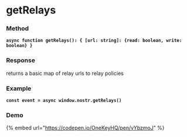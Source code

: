 # getRelays

### Method

<pre><code><strong>async function getRelays(): { [url: string]: {read: boolean, write: boolean} } 
</strong></code></pre>

### Response

returns a basic map of relay urls to relay policies

### Example

<pre><code><strong>const event = async window.nostr.getRelays()
</strong></code></pre>

### Demo

{% embed url="https://codepen.io/OneKeyHQ/pen/vYbzmoJ" %}

